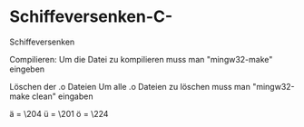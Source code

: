 # Schiffeversenken-C-
Schiffeversenken

Compilieren:
Um die Datei zu kompilieren muss man "mingw32-make" eingeben

Löschen der .o Dateien
Um alle .o Dateien zu löschen muss man "mingw32-make clean" eingaben

ä = \204
ü = \201
ö = \224